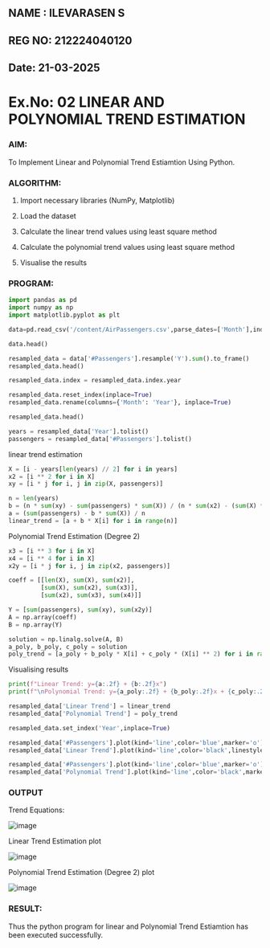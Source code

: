 
## NAME : ILEVARASEN S
## REG NO: 212224040120
##  Date: 21-03-2025

# Ex.No: 02 LINEAR AND POLYNOMIAL TREND ESTIMATION

### AIM:
To Implement Linear and Polynomial Trend Estiamtion Using Python.

### ALGORITHM:

1. Import necessary libraries (NumPy, Matplotlib)

2. Load the dataset

3. Calculate the linear trend values using least square method

4. Calculate the polynomial trend values using least square method

5. Visualise the results

### PROGRAM:

```py
import pandas as pd
import numpy as np
import matplotlib.pyplot as plt

data=pd.read_csv('/content/AirPassengers.csv',parse_dates=['Month'],index_col='Month')

data.head()

resampled_data = data['#Passengers'].resample('Y').sum().to_frame()
resampled_data.head()

resampled_data.index = resampled_data.index.year

resampled_data.reset_index(inplace=True)
resampled_data.rename(columns={'Month': 'Year'}, inplace=True)

resampled_data.head()

years = resampled_data['Year'].tolist()
passengers = resampled_data['#Passengers'].tolist()

```
linear trend estimation
```py
X = [i - years[len(years) // 2] for i in years]
x2 = [i ** 2 for i in X]
xy = [i * j for i, j in zip(X, passengers)]

n = len(years)
b = (n * sum(xy) - sum(passengers) * sum(X)) / (n * sum(x2) - (sum(X) ** 2))
a = (sum(passengers) - b * sum(X)) / n
linear_trend = [a + b * X[i] for i in range(n)]

```

Polynomial Trend Estimation (Degree 2)

```py
x3 = [i ** 3 for i in X]
x4 = [i ** 4 for i in X]
x2y = [i * j for i, j in zip(x2, passengers)]

coeff = [[len(X), sum(X), sum(x2)],
         [sum(X), sum(x2), sum(x3)],
         [sum(x2), sum(x3), sum(x4)]]

Y = [sum(passengers), sum(xy), sum(x2y)]
A = np.array(coeff)
B = np.array(Y)

solution = np.linalg.solve(A, B)
a_poly, b_poly, c_poly = solution
poly_trend = [a_poly + b_poly * X[i] + c_poly * (X[i] ** 2) for i in range(n)]

```

Visualising results

```py
print(f"Linear Trend: y={a:.2f} + {b:.2f}x")
print(f"\nPolynomial Trend: y={a_poly:.2f} + {b_poly:.2f}x + {c_poly:.2f}x²")

resampled_data['Linear Trend'] = linear_trend
resampled_data['Polynomial Trend'] = poly_trend

resampled_data.set_index('Year',inplace=True)

resampled_data['#Passengers'].plot(kind='line',color='blue',marker='o') #alpha=0.3 makes em transparent
resampled_data['Linear Trend'].plot(kind='line',color='black',linestyle='--')

resampled_data['#Passengers'].plot(kind='line',color='blue',marker='o')
resampled_data['Polynomial Trend'].plot(kind='line',color='black',marker='o')

```

### OUTPUT

Trend Equations:

![image](https://github.com/user-attachments/assets/ab923d8e-2684-437d-b23d-ae2345454d7e)


Linear Trend Estimation plot

![image](https://github.com/user-attachments/assets/b0bbafaa-414c-47bc-86a7-4784dd7c74d2)

Polynomial Trend Estimation (Degree 2) plot

![image](https://github.com/user-attachments/assets/ae5f30af-4863-412e-af14-8333cc575298)



### RESULT:
Thus the python program for linear and Polynomial Trend Estiamtion has been executed successfully.
